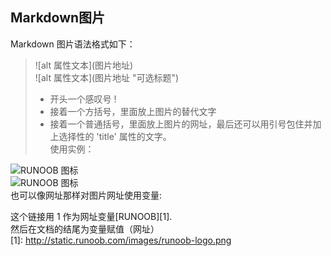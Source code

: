 ## Markdown图片
Markdown 图片语法格式如下：  
> \!\[alt 属性文本\](图片地址)  
> \!\[alt 属性文本\](图片地址 "可选标题")  
> * 开头一个感叹号 !  
> * 接着一个方括号，里面放上图片的替代文字  
> * 接着一个普通括号，里面放上图片的网址，最后还可以用引号包住并加上选择性的 'title' 属性的文字。  
使用实例：

![RUNOOB 图标](http://static.runoob.com/images/runoob-logo.png)  
![RUNOOB 图标](http://static.runoob.com/images/runoob-logo.png "RUNOOB")  
也可以像网址那样对图片网址使用变量:  

这个链接用 1 作为网址变量[RUNOOB][1].  
然后在文档的结尾为变量赋值（网址）  
[1]: http://static.runoob.com/images/runoob-logo.png
